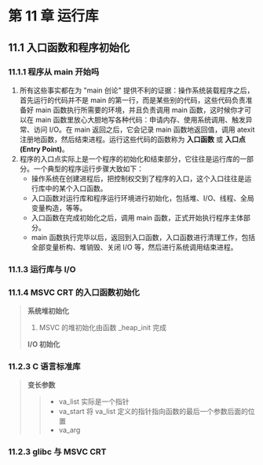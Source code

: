 # 第 11 章 运行库

## 11.1 入口函数和程序初始化

### 11.1.1 程序从 main 开始吗

1. 所有这些事实都在为 "main 创论" 提供不利的证据：操作系统装载程序之后，首先运行的代码并不是 main 的第一行，而是某些别的代码，这些代码负责准备好 main 函数执行所需要的环境，并且负责调用 main 函数，这时候你才可以在 main 函数里放心大胆地写各种代码：申请内存、使用系统调用、触发异常、访问 I/O。在 main 返回之后，它会记录 main 函数地返回值，调用 atexit 注册地函数，然后结束进程。运行这些代码的函数称为 **入口函数** 或 **入口点 (Entry Point)**。
2. 程序的入口点实际上是一个程序的初始化和结束部分，它往往是运行库的一部分。一个典型的程序运行步骤大致如下：
    + 操作系统在创建进程后，把控制权交到了程序的入口，这个入口往往是运行库中的某个入口函数。
    + 入口函数对运行库和程序运行环境进行初始化，包括堆、I/O、线程、全局变量构造，等等。
    + 入口函数在完成初始化之后，调用 main 函数，正式开始执行程序主体部分。
    + main 函数执行完毕以后，返回到入口函数，入口函数进行清理工作，包括全部变量析构、堆销毁、关闭 I/O 等，然后进行系统调用结束进程。

### 11.1.3 运行库与 I/O

### 11.1.4 MSVC CRT 的入口函数初始化

> **系统堆初始化**
>
> 1. MSVC 的堆初始化由函数 _heap_init 完成
>
> **I/O 初始化**

### 11.2.3 C 语言标准库

> **变长参数**
>
>> + va_list 实际是一个指针
>> + va_start 将 va_list 定义的指针指向函数的最后一个参数后面的位置
>> + va_arg

### 11.2.3 glibc 与 MSVC CRT

